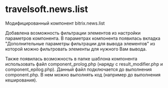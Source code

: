 # travelsoft.news.list

Модифицированный компонент bitrix.news.list

Добавлена возможность фильтрации элементов из настройки параметров компонента.
В параметрах компонента появилась вкладка "Дополнительные параметры фильтрации для вывода элементов" из которой можно фильтровать элементы для нужного Вам вывода.

Также появилась возможность в папке шаблона компонента использовать файл component_prolog.php (наряду с result_modifier.php и component_epilog.php). Данный файл подключается до выполнения component.php. В нем можно выполнять код (например до выполнения кеширования).

